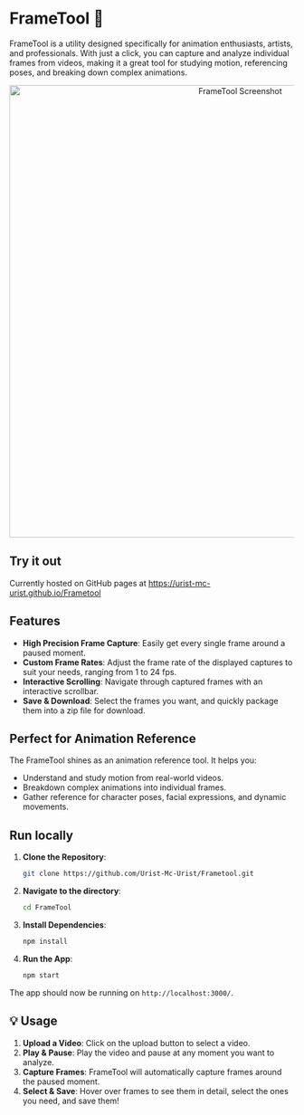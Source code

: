 # FrameTool 🎥

FrameTool is a utility designed specifically for animation enthusiasts, artists, and professionals. With just a click, you can capture and analyze individual frames from videos, making it a great tool for studying motion, referencing poses, and breaking down complex animations.

<p align="center"> <img width="800" src="https://user-images.githubusercontent.com/80123386/278775821-a99f2665-f5c1-44fb-9d4b-8af7865e1a82.png" alt="FrameTool Screenshot"></p>

## Try it out

Currently hosted on GitHub pages at https://urist-mc-urist.github.io/Frametool

## Features

- **High Precision Frame Capture**: Easily get every single frame around a paused moment.
- **Custom Frame Rates**: Adjust the frame rate of the displayed captures to suit your needs, ranging from 1 to 24 fps.
- **Interactive Scrolling**: Navigate through captured frames with an interactive scrollbar.
- **Save & Download**: Select the frames you want, and quickly package them into a zip file for download.

## Perfect for Animation Reference

The FrameTool shines as an animation reference tool. It helps you:

- Understand and study motion from real-world videos.
- Breakdown complex animations into individual frames.
- Gather reference for character poses, facial expressions, and dynamic movements.
  
## Run locally

1. **Clone the Repository**:
    ```bash
    git clone https://github.com/Urist-Mc-Urist/Frametool.git
    ```

2. **Navigate to the directory**:
    ```bash
    cd FrameTool
    ```

3. **Install Dependencies**:
    ```bash
    npm install
    ```

4. **Run the App**:
    ```bash
    npm start
    ```

The app should now be running on `http://localhost:3000/`.

## 💡 Usage

1. **Upload a Video**: Click on the upload button to select a video.
2. **Play & Pause**: Play the video and pause at any moment you want to analyze.
3. **Capture Frames**: FrameTool will automatically capture frames around the paused moment.
4. **Select & Save**: Hover over frames to see them in detail, select the ones you need, and save them!
